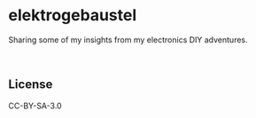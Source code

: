 ﻿
<!--#echo json="package.json" key="name" underline="=" -->
elektrogebaustel
================
<!--/#echo -->

<!--#echo json="package.json" key="description" -->
Sharing some of my insights from my electronics DIY adventures.
<!--/#echo -->






&nbsp;


License
-------
<!--#echo json="package.json" key=".license" -->
CC-BY-SA-3.0
<!--/#echo -->
